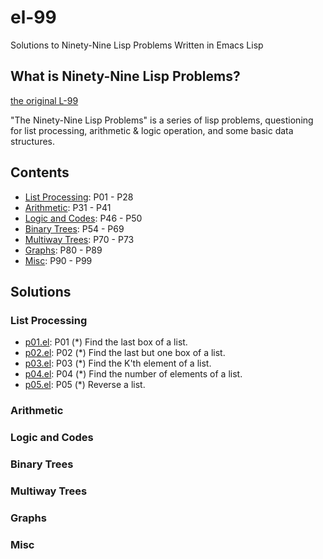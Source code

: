 # el-99
Solutions to Ninety-Nine Lisp Problems Written in Emacs Lisp

## What is Ninety-Nine Lisp Problems?
[the original L-99](https://www.ic.unicamp.br/~meidanis/courses/mc336/2006s2/funcional/L-99_Ninety-Nine_Lisp_Problems.html)

"The Ninety-Nine Lisp Problems" is a series of lisp problems,
questioning for list processing, arithmetic & logic operation,
and some basic data structures.

## Contents
- [List Processing](#list-processing): P01 - P28
- [Arithmetic](#arithmetic): P31 - P41
- [Logic and Codes](#logic-and-codes): P46 - P50
- [Binary Trees](#binary-trees): P54 - P69
- [Multiway Trees](#multiway-trees): P70 - P73
- [Graphs](#graphs): P80 - P89
- [Misc](#misc): P90 - P99

## Solutions

### List Processing

- [p01.el](sol/p01.el): P01 (*) Find the last box of a list.
- [p02.el](sol/p02.el): P02 (*) Find the last but one box of a list.
- [p03.el](sol/p03.el): P03 (*) Find the K'th element of a list.
- [p04.el](sol/p04.el): P04 (*) Find the number of elements of a list.
- [p05.el](sol/p05.el): P05 (*) Reverse a list.

### Arithmetic

### Logic and Codes

### Binary Trees

### Multiway Trees

### Graphs

### Misc
